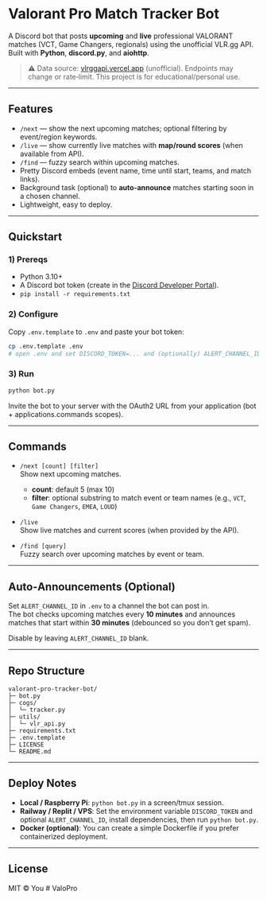 # Valorant Pro Match Tracker Bot

A Discord bot that posts **upcoming** and **live** professional VALORANT matches (VCT, Game Changers, regionals) using the unofficial VLR.gg API.  
Built with **Python**, **discord.py**, and **aiohttp**.

> ⚠️ Data source: [vlrggapi.vercel.app](https://github.com/axsddlr/vlrggapi) (unofficial). Endpoints may change or rate‑limit. This project is for educational/personal use.

---

## Features

- `/next` — show the next upcoming matches; optional filtering by event/region keywords.
- `/live` — show currently live matches with **map/round scores** (when available from API).
- `/find` — fuzzy search within upcoming matches.
- Pretty Discord embeds (event name, time until start, teams, and match links).
- Background task (optional) to **auto‑announce** matches starting soon in a chosen channel.
- Lightweight, easy to deploy.

---

## Quickstart

### 1) Prereqs
- Python 3.10+
- A Discord bot token (create in the [Discord Developer Portal](https://discord.com/developers/applications)).
- `pip install -r requirements.txt`

### 2) Configure
Copy `.env.template` to `.env` and paste your bot token:
```bash
cp .env.template .env
# open .env and set DISCORD_TOKEN=... and (optionally) ALERT_CHANNEL_ID
```

### 3) Run
```bash
python bot.py
```

Invite the bot to your server with the OAuth2 URL from your application (bot + applications.commands scopes).

---

## Commands

- `/next [count] [filter]`  
  Show next upcoming matches.  
  - **count**: default 5 (max 10)  
  - **filter**: optional substring to match event or team names (e.g., `VCT`, `Game Changers`, `EMEA`, `LOUD`)

- `/live`  
  Show live matches and current scores (when provided by the API).

- `/find [query]`  
  Fuzzy search over upcoming matches by event or team.

---

## Auto‑Announcements (Optional)

Set `ALERT_CHANNEL_ID` in `.env` to a channel the bot can post in.  
The bot checks upcoming matches every **10 minutes** and announces matches that start within **30 minutes** (debounced so you don’t get spam).

Disable by leaving `ALERT_CHANNEL_ID` blank.

---

## Repo Structure

```
valorant-pro-tracker-bot/
├─ bot.py
├─ cogs/
│  └─ tracker.py
├─ utils/
│  └─ vlr_api.py
├─ requirements.txt
├─ .env.template
├─ LICENSE
└─ README.md
```

---

## Deploy Notes

- **Local / Raspberry Pi**: `python bot.py` in a screen/tmux session.
- **Railway / Replit / VPS**: Set the environment variable `DISCORD_TOKEN` and optional `ALERT_CHANNEL_ID`, install dependencies, then run `python bot.py`.
- **Docker (optional)**: You can create a simple Dockerfile if you prefer containerized deployment.

---

## License

MIT © You
#   V a l o P r o  
 